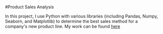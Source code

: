 #Product Sales Analysis

In this project, I use Python with various libraries (including Pandas, Numpy, Seaborn, and Matplotlib) to determine the best sales method for a company's
new product line. My work can be found [here](https://github.com/jrcinnamon/Product-Sales/blob/main/product_sales_answers.ipynb)
